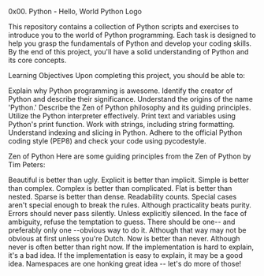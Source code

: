 0x00. Python - Hello, World
Python Logo

This repository contains a collection of Python scripts and exercises to introduce you to the world of Python programming. Each task is designed to help you grasp the fundamentals of Python and develop your coding skills. By the end of this project, you'll have a solid understanding of Python and its core concepts.

Learning Objectives
Upon completing this project, you should be able to:

Explain why Python programming is awesome.
Identify the creator of Python and describe their significance.
Understand the origins of the name 'Python.'
Describe the Zen of Python philosophy and its guiding principles.
Utilize the Python interpreter effectively.
Print text and variables using Python's print function.
Work with strings, including string formatting.
Understand indexing and slicing in Python.
Adhere to the official Python coding style (PEP8) and check your code using pycodestyle.

Zen of Python
Here are some guiding principles from the Zen of Python by Tim Peters:

Beautiful is better than ugly.
Explicit is better than implicit.
Simple is better than complex.
Complex is better than complicated.
Flat is better than nested.
Sparse is better than dense.
Readability counts.
Special cases aren't special enough to break the rules.
Although practicality beats purity.
Errors should never pass silently.
Unless explicitly silenced.
In the face of ambiguity, refuse the temptation to guess.
There should be one-- and preferably only one --obvious way to do it.
Although that way may not be obvious at first unless you're Dutch.
Now is better than never.
Although never is often better than right now.
If the implementation is hard to explain, it's a bad idea.
If the implementation is easy to explain, it may be a good idea.
Namespaces are one honking great idea -- let's do more of those!
